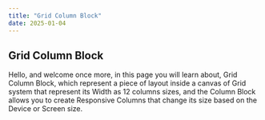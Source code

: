 ```yaml
---
title: "Grid Column Block"
date: 2025-01-04
---
```


## Grid Column Block

Hello, and welcome once more, in this page you will learn about, Grid Column Block, which represent a piece of layout inside a canvas of Grid system that represent its Width as 12 columns sizes, and the Column Block allows you to create Responsive Columns that change its size based on the Device or Screen size.
